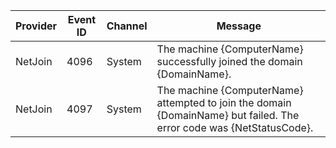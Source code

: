 Provider  |  Event ID  |  Channel  |  Message
----------|------------|-----------|----------------------------------------------------------------------------------------------------------------------
NetJoin   |  4096      |  System   |  The machine {ComputerName} successfully joined the domain {DomainName}.
NetJoin   |  4097      |  System   |  The machine {ComputerName} attempted to join the domain {DomainName} but failed. The error code was {NetStatusCode}.
